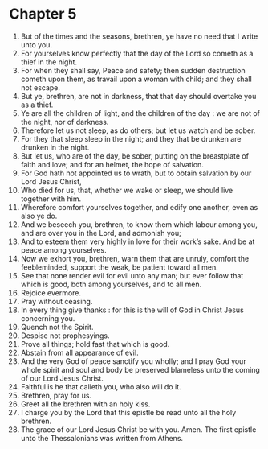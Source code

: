 # Chapter 5

1. But of the times and the seasons, brethren, ye have no need that I write unto you.
2. For yourselves know perfectly that the day of the Lord so cometh as a thief in the night.
3. For when they shall say, Peace and safety; then sudden destruction cometh upon them, as travail upon a woman with child; and they shall not escape.
4. But ye, brethren, are not in darkness, that that day should overtake you as a thief.
5. Ye are all the children of light, and the children of the day : we are not of the night, nor of darkness.
6. Therefore let us not sleep, as do others; but let us watch and be sober.
7. For they that sleep sleep in the night; and they that be drunken are drunken in the night.
8. But let us, who are of the day, be sober, putting on the breastplate of faith and love; and for an helmet, the hope of salvation.
9. For God hath not appointed us to wrath, but to obtain salvation by our Lord Jesus Christ,
10. Who died for us, that, whether we wake or sleep, we should live together with him.
11. Wherefore comfort yourselves together, and edify one another, even as also ye do.
12. And we beseech you, brethren, to know them which labour among you, and are over you in the Lord, and admonish you;
13. And to esteem them very highly in love for their work’s sake. And be at peace among yourselves.
14. Now we exhort you, brethren, warn them that are unruly, comfort the feebleminded, support the weak, be patient toward all men.
15. See that none render evil for evil unto any man; but ever follow that which is good, both among yourselves, and to all men.
16. Rejoice evermore.
17. Pray without ceasing.
18. In every thing give thanks : for this is the will of God in Christ Jesus concerning you.
19. Quench not the Spirit.
20. Despise not prophesyings.
21. Prove all things; hold fast that which is good.
22. Abstain from all appearance of evil.
23. And the very God of peace sanctify you wholly; and I pray God your whole spirit and soul and body be preserved blameless unto the coming of our Lord Jesus Christ.
24. Faithful is he that calleth you, who also will do it.
25. Brethren, pray for us.
26. Greet all the brethren with an holy kiss.
27. I charge you by the Lord that this epistle be read unto all the holy brethren.
28. The grace of our Lord Jesus Christ be with you. Amen. The first epistle unto the Thessalonians was written from Athens.

